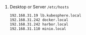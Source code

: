 1. Desktop or Server `/etc/hosts`
    ```bash
   192.168.31.19 lb.kubesphere.local
   192.168.31.242 docker.local 
   192.168.31.242 harbor.local 
   192.168.31.110 minio.local
   ```